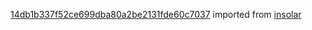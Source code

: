 [14db1b337f52ce699dba80a2be2131fde60c7037](https://github.com/insolar/insolar/commit/14db1b337f52ce699dba80a2be2131fde60c7037) imported from [insolar](https://github.com/insolar/insolar)
